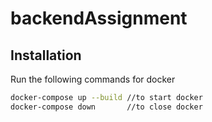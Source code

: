 # backendAssignment

## Installation

Run the following commands for docker

```sh
docker-compose up --build //to start docker
docker-compose down       //to close docker
```
